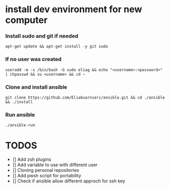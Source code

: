 # install dev environment for new computer


### Install sudo and git if needed
```
apt-get update && apt-get install -y git sudo
```

### If no user was created
```
useradd -m -s /bin/bash -G sudo eliag && echo "<username>:<password>" | chpasswd && su <username> && cd ~
```

### Clone and install ansible
```
git clone https://github.com/EliaGuarnieri/ansible.git && cd ./ansible && ./install
```

### Run ansible

```
./ansible-run
```

# TODOS
- [] Add zsh plugins
- [] Add variable to use with different user
- [] Cloning personal repositories
- [] Add pwsh script for portability
- [] Check if ansible allow different approch for ssh key